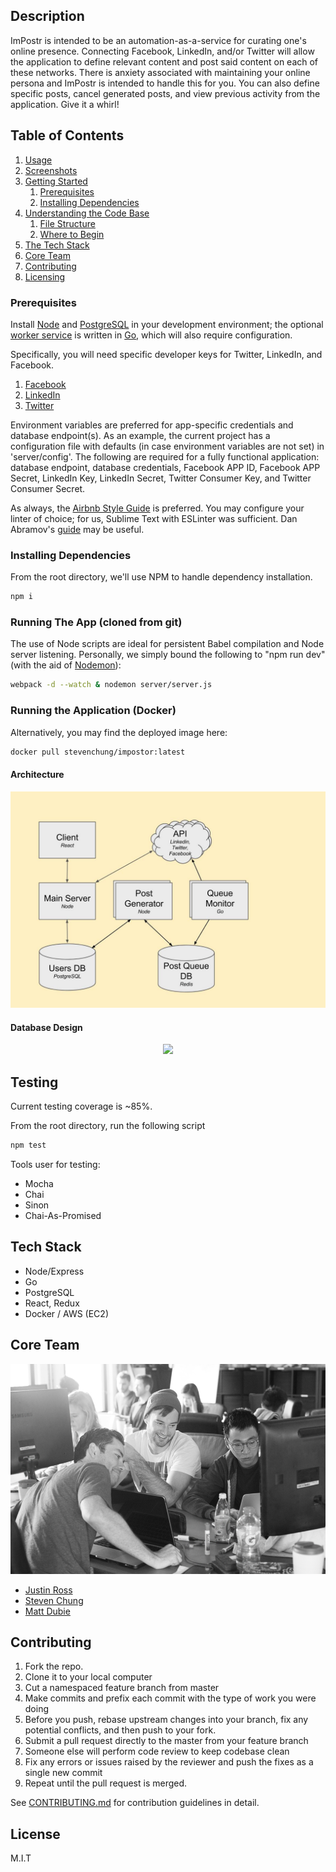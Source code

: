 ## Description
ImPostr is intended to be an automation-as-a-service for curating one's online presence.  Connecting Facebook, LinkedIn, and/or Twitter will allow the application to define relevant content and post said content on each of these networks.  There is anxiety associated with maintaining your online persona and ImPostr is intended to handle this for you.  You can also define specific posts, cancel generated posts, and view previous activity from the application.  Give it a whirl!

## Table of Contents

1. [Usage](#usage)
1. [Screenshots](#screenshots)
1. [Getting Started](#getting-started)
    1. [Prerequisites](#prerequisites)
    1. [Installing Dependencies](#installing-dependencies)
1. [Understanding the Code Base](#understanding-the-code-base)
    1. [File Structure](#file-structure)
    1. [Where to Begin](#where-to-begin)
1. [The Tech Stack](#tech-stack)
1. [Core Team](#core-team)
1. [Contributing](#contributing)
1. [Licensing](#license)

### Prerequisites

Install [Node](https://nodejs.org/en/) and [PostgreSQL](https://www.postgresql.org/download/) in your development environment; the optional [worker service](https://github.com/HypnoticAlpaca/microservice) is written in [Go](https://golang.org/), which will also require configuration.

Specifically, you will need specific developer keys for Twitter, LinkedIn, and Facebook.
1. [Facebook](https://developers.facebook.com/docs/facebook-login/access-tokens/)
2. [LinkedIn](https://developer.linkedin.com/docs/oauth2)
3. [Twitter](https://dev.twitter.com/oauth/overview)

Environment variables are preferred for app-specific credentials and database endpoint(s).  As an example, the current project has a configuration file with defaults (in case environment variables are not set) in 'server/config'.  The following are required for a fully functional application: database endpoint, database credentials, Facebook APP ID, Facebook APP Secret, LinkedIn Key, LinkedIn Secret, Twitter Consumer Key, and Twitter Consumer Secret.

As always, the [Airbnb Style Guide](https://github.com/airbnb/javascript) is preferred.
You may configure your linter of choice; for us, Sublime Text with ESLinter was sufficient.  Dan Abramov's [guide](https://medium.com/@dan_abramov/lint-like-it-s-2015-6987d44c5b48#.ne1ikvdg9) may be useful.

### Installing Dependencies <EDIT>

From the root directory, we'll use NPM to handle dependency installation.
```sh
npm i
```

### Running The App (cloned from git)

The use of Node scripts are ideal for persistent Babel compilation and Node server listening.  Personally, we simply bound the following to "npm run dev" (with the aid of [Nodemon](https://github.com/remy/nodemon)):

```sh
webpack -d --watch & nodemon server/server.js
```
### Running the Application (Docker)

Alternatively, you may find the deployed image here:

```sh
docker pull stevenchung/impostor:latest
```
#### Architecture

<p align="center">
  <img src="./ImPostrDiagram.jpg">
</p>

#### Database Design

<p align="center">
  <img src="https://s16.postimg.org/cdxbzc4md/Screen_Shot_2016_08_22_at_11_55_15_AM.png">
</p>

## Testing

Current testing coverage is ~85%.

From the root directory, run the following script

```sh
npm test
```

Tools user for testing:
- Mocha
- Chai
- Sinon
- Chai-As-Promised

## Tech Stack

- Node/Express
- Go
- PostgreSQL
- React, Redux
- Docker / AWS (EC2)

## Core Team

<p align="center">
  <img src="./TEAMPICTURE.jpg">
</p>

  - [Justin Ross](https://github.com/JustinTRoss)
  - [Steven Chung](https://github.com/StevenChung)
  - [Matt Dubie](https://github.com/mdubie)

## Contributing

1. Fork the repo.
1. Clone it to your local computer
1. Cut a namespaced feature branch from master
1. Make commits and prefix each commit with the type of work you were doing
1. Before you push, rebase upstream changes into your branch, fix any potential conflicts, and then push to your fork.
1. Submit a pull request directly to the master from your feature branch
1. Someone else will perform code review to keep codebase clean
1. Fix any errors or issues raised by the reviewer and push the fixes as a single new commit
1. Repeat until the pull request is merged.

See [CONTRIBUTING.md](_CONTRIBUTING.md) for contribution guidelines in detail.

## License

M.I.T
